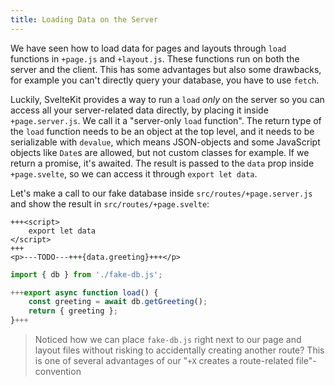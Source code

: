 ```yaml
---
title: Loading Data on the Server
---
```


We have seen how to load data for pages and layouts through `load` functions in `+page.js` and `+layout.js`. These functions run on both the server and the client. This has some advantages but also some drawbacks, for example you can't directly query your database, you have to use `fetch`.

Luckily, SvelteKit provides a way to run a `load` _only_ on the server so you can access all your server-related data directly, by placing it inside `+page.server.js`. We call it a "server-only `load` function". The return type of the `load` function needs to be an object at the top level, and it needs to be serializable with `devalue`, which means JSON-objects and some JavaScript objects like `Date`s are allowed, but not custom classes for example. If we return a promise, it's awaited. The result is passed to the `data` prop inside `+page.svelte`, so we can access it through `export let data`.

Let's make a call to our fake database inside `src/routes/+page.server.js` and show the result in `src/routes/+page.svelte`:

```svelte
+++<script>
	export let data
</script>
+++
<p>---TODO---+++{data.greeting}+++</p>
```

```js
import { db } from './fake-db.js';

+++export async function load() {
	const greeting = await db.getGreeting();
	return { greeting };
}+++
```

> Noticed how we can place `fake-db.js` right next to our page and layout files without risking to accidentally creating another route? This is one of several advantages of our "`+X` creates a route-related file"-convention

